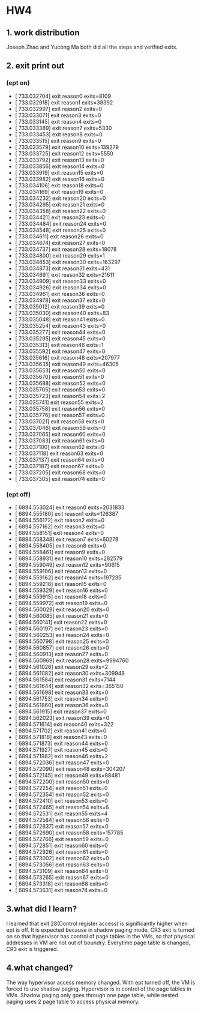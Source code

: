 # HW4
## 1. work distribution
Joseph Zhao and Yucong Ma both did all the steps and verified exits.
## 2. exit print out
### (ept on)
-  [  733.032704] exit reason0 exits=8109
-  [  733.032918] exit reason1 exits=38392
-  [  733.032997] exit reason2 exits=0
-  [  733.033071] exit reason3 exits=0
-  [  733.033145] exit reason4 exits=0
-  [  733.033389] exit reason7 exits=5330
-  [  733.033453] exit reason8 exits=0
-  [  733.033515] exit reason9 exits=0
-  [  733.033579] exit reason10 exits=139279
-  [  733.033725] exit reason12 exits=5550
-  [  733.033792] exit reason13 exits=0
-  [  733.033856] exit reason14 exits=0
-  [  733.033919] exit reason15 exits=0
-  [  733.033982] exit reason16 exits=0
-  [  733.034106] exit reason18 exits=0
-  [  733.034169] exit reason19 exits=0
-  [  733.034232] exit reason20 exits=0
-  [  733.034295] exit reason21 exits=0
-  [  733.034358] exit reason22 exits=0
-  [  733.034421] exit reason23 exits=0
-  [  733.034484] exit reason24 exits=0
-  [  733.034548] exit reason25 exits=0
-  [  733.034611] exit reason26 exits=0
-  [  733.034674] exit reason27 exits=0
-  [  733.034737] exit reason28 exits=18078
-  [  733.034800] exit reason29 exits=1
-  [  733.034853] exit reason30 exits=163297
-  [  733.034873] exit reason31 exits=431
-  [  733.034891] exit reason32 exits=21611
-  [  733.034909] exit reason33 exits=0
-  [  733.034926] exit reason34 exits=0
-  [  733.034961] exit reason36 exits=0
-  [  733.034978] exit reason37 exits=0
-  [  733.035012] exit reason39 exits=0
-  [  733.035030] exit reason40 exits=83
-  [  733.035048] exit reason41 exits=0
-  [  733.035254] exit reason43 exits=0
-  [  733.035277] exit reason44 exits=0
-  [  733.035295] exit reason45 exits=0
-  [  733.035313] exit reason46 exits=1
-  [  733.035592] exit reason47 exits=0
-  [  733.035616] exit reason48 exits=207977
-  [  733.035635] exit reason49 exits=46305
-  [  733.035653] exit reason50 exits=0
-  [  733.035670] exit reason51 exits=0
-  [  733.035688] exit reason52 exits=0
-  [  733.035705] exit reason53 exits=0
-  [  733.035723] exit reason54 exits=2
-  [  733.035741] exit reason55 exits=2
-  [  733.035758] exit reason56 exits=0
-  [  733.035776] exit reason57 exits=0
-  [  733.037021] exit reason58 exits=0
-  [  733.037046] exit reason59 exits=0
-  [  733.037065] exit reason60 exits=0
-  [  733.037083] exit reason61 exits=0
-  [  733.037100] exit reason62 exits=0
-  [  733.037118] exit reason63 exits=0
-  [  733.037137] exit reason64 exits=0
-  [  733.037187] exit reason67 exits=0
-  [  733.037205] exit reason68 exits=0
-  [  733.037305] exit reason74 exits=0
### (ept off)
-  [ 6894.553024] exit reason0 exits=2031833
-  [ 6894.555180] exit reason1 exits=126387
-  [ 6894.556172] exit reason2 exits=0
-  [ 6894.557162] exit reason3 exits=0
-  [ 6894.558151] exit reason4 exits=0
-  [ 6894.558348] exit reason7 exits=60278
-  [ 6894.558405] exit reason8 exits=0
-  [ 6894.558461] exit reason9 exits=0
-  [ 6894.558931] exit reason10 exits=282579
-  [ 6894.559049] exit reason12 exits=90615
-  [ 6894.559106] exit reason13 exits=0
-  [ 6894.559162] exit reason14 exits=197235
-  [ 6894.559218] exit reason15 exits=0
-  [ 6894.559329] exit reason16 exits=0
-  [ 6894.559915] exit reason18 exits=0
-  [ 6894.559972] exit reason19 exits=0
-  [ 6894.560029] exit reason20 exits=0
-  [ 6894.560085] exit reason21 exits=0
-  [ 6894.560141] exit reason22 exits=0
-  [ 6894.560197] exit reason23 exits=0
-  [ 6894.560253] exit reason24 exits=0
-  [ 6894.560798] exit reason25 exits=0
-  [ 6894.560857] exit reason26 exits=0
-  [ 6894.560913] exit reason27 exits=0
-  [ 6894.560969] exit reason28 exits=9994760
-  [ 6894.561026] exit reason29 exits=2
-  [ 6894.561082] exit reason30 exits=309948
-  [ 6894.561584] exit reason31 exits=7144
-  [ 6894.561644] exit reason32 exits=365150
-  [ 6894.561698] exit reason33 exits=0
-  [ 6894.561753] exit reason34 exits=0
-  [ 6894.561860] exit reason36 exits=0
-  [ 6894.561915] exit reason37 exits=0
-  [ 6894.562023] exit reason39 exits=0
-  [ 6894.571614] exit reason40 exits=322
-  [ 6894.571702] exit reason41 exits=0
-  [ 6894.571818] exit reason43 exits=0
-  [ 6894.571873] exit reason44 exits=0
-  [ 6894.571927] exit reason45 exits=0
-  [ 6894.571982] exit reason46 exits=2
-  [ 6894.572036] exit reason47 exits=0
-  [ 6894.572090] exit reason48 exits=304207
-  [ 6894.572145] exit reason49 exits=88481
-  [ 6894.572200] exit reason50 exits=0
-  [ 6894.572254] exit reason51 exits=0
-  [ 6894.572354] exit reason52 exits=0
-  [ 6894.572410] exit reason53 exits=0
-  [ 6894.572465] exit reason54 exits=6
-  [ 6894.572531] exit reason55 exits=4
-  [ 6894.572584] exit reason56 exits=0
-  [ 6894.572637] exit reason57 exits=0
-  [ 6894.572690] exit reason58 exits=157785
-  [ 6894.572766] exit reason59 exits=0
-  [ 6894.572851] exit reason60 exits=0
-  [ 6894.572926] exit reason61 exits=0
-  [ 6894.573002] exit reason62 exits=0
-  [ 6894.573056] exit reason63 exits=0
-  [ 6894.573109] exit reason64 exits=0
-  [ 6894.573265] exit reason67 exits=0
-  [ 6894.573318] exit reason68 exits=0
-  [ 6894.573631] exit reason74 exits=0
## 3.what did I learn?
I learned that exit 28(Control register access) is significantly higher when ept is off.
It is expected because in shadow paging mode, CR3 exit is turned on so that hypervisor has control of page tables in the VMs, so that physical addresses in VM are not out of boundry. Everytime page table is changed, CR3 exit is triggered.
## 4.what changed?
The way hypervisor access memory changed. With ept turned off, the VM is forced to use shadow paging. Hypervisor is in control of the page tables in VMs. Shadow paging only goes through one page table, while nested paging uses 2 page table to access physical memory.

